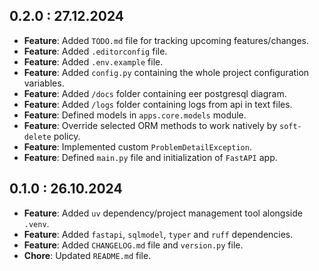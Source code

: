 ## 0.2.0 : 27.12.2024

- **Feature**: Added `TODO.md` file for tracking upcoming features/changes.
- **Feature**: Added `.editorconfig` file.
- **Feature**: Added `.env.example` file.
- **Feature**: Added `config.py` containing the whole project configuration variables.
- **Feature**: Added `/docs` folder containing eer postgresql diagram.
- **Feature**: Added `/logs` folder containing logs from api in text files.
- **Feature**: Defined models in `apps.core.models` module.
- **Feature**: Override selected ORM methods to work natively by `soft-delete` policy.
- **Feature**: Implemented custom `ProblemDetailException`.
- **Feature**: Defined `main.py` file and initialization of `FastAPI` app.

## 0.1.0 : 26.10.2024

- **Feature**: Added `uv` dependency/project management tool alongside `.venv`.
- **Feature**: Added `fastapi`, `sqlmodel`, `typer` and `ruff` dependencies.
- **Feature**: Added `CHANGELOG.md` file and `version.py` file.
- **Chore**: Updated `README.md` file.
